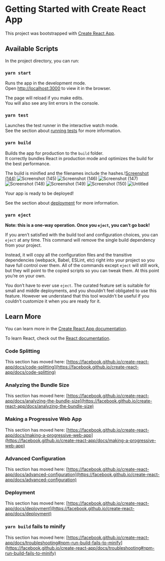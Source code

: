 # Getting Started with Create React App

This project was bootstrapped with [Create React App](https://github.com/facebook/create-react-app).

## Available Scripts

In the project directory, you can run:

### `yarn start`

Runs the app in the development mode.\
Open [http://localhost:3000](http://localhost:3000) to view it in the browser.

The page will reload if you make edits.\
You will also see any lint errors in the console.

### `yarn test`

Launches the test runner in the interactive watch mode.\
See the section about [running tests](https://facebook.github.io/create-react-app/docs/running-tests) for more information.

### `yarn build`

Builds the app for production to the `build` folder.\
It correctly bundles React in production mode and optimizes the build for the best performance.

The build is minified and the filenames include the hashes.\![Screenshot (144)](https://user-images.githubusercontent.com/76200523/155426192-4e841313-5688-454d-b900-5dc61e6d769d.png)
![Screenshot (145)](https://user-images.githubusercontent.com/76200523/155426214-3293a511-eff3-4548-b1e1-975462715d72.png)
![Screenshot (146)](https://user-images.githubusercontent.com/76200523/155426224-6431f95d-4953-4e9c-9fc6-2acf58c1d612.png)
![Screenshot (147)](https://user-images.githubusercontent.com/76200523/155426231-bd84f172-19ff-4114-8e24-0409698f5619.png)
![Screenshot (148)](https://user-images.githubusercontent.com/76200523/155426242-71b00aa5-a1ae-4cfb-bb0f-8f4c60468bc0.png)
![Screenshot (149)](https://user-images.githubusercontent.com/76200523/155426252-a4eeaa4b-a0ff-429f-b65e-13c9b4c94090.png)
![Screenshot (150)](https://user-images.githubusercontent.com/76200523/155426261-1ad1a0a1-8704-4646-93f0-c561af92ed0a.png)
![Untitled](https://user-images.githubusercontent.com/76200523/155426267-0faef1f1-7f2b-4d47-a3dc-8faec1bdcae7.png)

Your app is ready to be deployed!

See the section about [deployment](https://facebook.github.io/create-react-app/docs/deployment) for more information.

### `yarn eject`

**Note: this is a one-way operation. Once you `eject`, you can’t go back!**

If you aren’t satisfied with the build tool and configuration choices, you can `eject` at any time. This command will remove the single build dependency from your project.

Instead, it will copy all the configuration files and the transitive dependencies (webpack, Babel, ESLint, etc) right into your project so you have full control over them. All of the commands except `eject` will still work, but they will point to the copied scripts so you can tweak them. At this point you’re on your own.

You don’t have to ever use `eject`. The curated feature set is suitable for small and middle deployments, and you shouldn’t feel obligated to use this feature. However we understand that this tool wouldn’t be useful if you couldn’t customize it when you are ready for it.

## Learn More

You can learn more in the [Create React App documentation](https://facebook.github.io/create-react-app/docs/getting-started).

To learn React, check out the [React documentation](https://reactjs.org/).

### Code Splitting

This section has moved here: [https://facebook.github.io/create-react-app/docs/code-splitting](https://facebook.github.io/create-react-app/docs/code-splitting)

### Analyzing the Bundle Size

This section has moved here: [https://facebook.github.io/create-react-app/docs/analyzing-the-bundle-size](https://facebook.github.io/create-react-app/docs/analyzing-the-bundle-size)

### Making a Progressive Web App

This section has moved here: [https://facebook.github.io/create-react-app/docs/making-a-progressive-web-app](https://facebook.github.io/create-react-app/docs/making-a-progressive-web-app)

### Advanced Configuration

This section has moved here: [https://facebook.github.io/create-react-app/docs/advanced-configuration](https://facebook.github.io/create-react-app/docs/advanced-configuration)

### Deployment

This section has moved here: [https://facebook.github.io/create-react-app/docs/deployment](https://facebook.github.io/create-react-app/docs/deployment)

### `yarn build` fails to minify

This section has moved here: [https://facebook.github.io/create-react-app/docs/troubleshooting#npm-run-build-fails-to-minify](https://facebook.github.io/create-react-app/docs/troubleshooting#npm-run-build-fails-to-minify)
